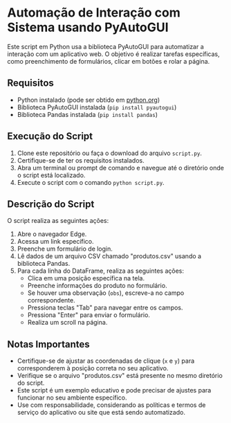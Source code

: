 # Automação de Interação com Sistema usando PyAutoGUI

Este script em Python usa a biblioteca PyAutoGUI para automatizar a interação com um aplicativo web. O objetivo é realizar tarefas específicas, como preenchimento de formulários, clicar em botões e rolar a página.

## Requisitos

- Python instalado (pode ser obtido em [python.org](https://www.python.org/))
- Biblioteca PyAutoGUI instalada (`pip install pyautogui`)
- Biblioteca Pandas instalada (`pip install pandas`)

## Execução do Script

1. Clone este repositório ou faça o download do arquivo `script.py`.
2. Certifique-se de ter os requisitos instalados.
3. Abra um terminal ou prompt de comando e navegue até o diretório onde o script está localizado.
4. Execute o script com o comando `python script.py`.

## Descrição do Script

O script realiza as seguintes ações:

1. Abre o navegador Edge.
2. Acessa um link específico.
3. Preenche um formulário de login.
4. Lê dados de um arquivo CSV chamado "produtos.csv" usando a biblioteca Pandas.
5. Para cada linha do DataFrame, realiza as seguintes ações:
   - Clica em uma posição específica na tela.
   - Preenche informações do produto no formulário.
   - Se houver uma observação (`obs`), escreve-a no campo correspondente.
   - Pressiona teclas "Tab" para navegar entre os campos.
   - Pressiona "Enter" para enviar o formulário.
   - Realiza um scroll na página.

## Notas Importantes

- Certifique-se de ajustar as coordenadas de clique (`x` e `y`) para corresponderem à posição correta no seu aplicativo.
- Verifique se o arquivo "produtos.csv" está presente no mesmo diretório do script.
- Este script é um exemplo educativo e pode precisar de ajustes para funcionar no seu ambiente específico.
- Use com responsabilidade, considerando as políticas e termos de serviço do aplicativo ou site que está sendo automatizado.

